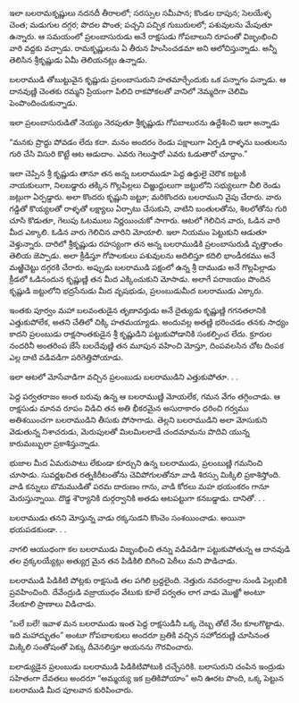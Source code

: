 ﻿ఇలా బలరామకృష్ణులు నదనదీ తీరాలలో; సరస్సుల సమీపాన; కొండల దాపున; సెలయేళ్ళ చెంత; మడుగుల దగ్గర; పొదల పొంత; పచ్చని పచ్చిక గుబురులలో; పశువులను మేపుతూ ఉన్నారు. ఆ సమయంలో ప్రలంబాసురుడు అనే రాక్షసుడు గోపబాలుని రూపంతో విజృంభించి వారి వద్దకు వచ్చాడు. రామకృష్ణులను ఏ తీరున హింసించడమా అని ఆలోచిస్తున్నాడు. అన్నీ తెలిసిన శ్రీకృష్ణుడు ఏమీ తెలియనట్లు ఉన్నాడు. 

బలరాముడి తోబుట్టువైన కృష్ణుడు ప్రలంబాసురుని హతమార్చేందుకు ఒక పన్నాగం పన్నాడు. ఆ దానవుణ్ణి చెంతకు రమ్మని ప్రియంగా పిలిచి రాకపోకలతో వానిలో నెమ్మదిగా చెలిమి పెంపొందించుకున్నాడు. 

ఇలా ప్రలంబాసురుడితో నెయ్యం నెరపుతూ శ్రీకృష్ణుడు గోపబాలురను ఉద్దేశించి ఇలా అన్నాడు 

“మనకు ప్రొద్దు పోవడం లేదు కదా. మనం అందరం రెండు పక్షాలుగా ఏర్పడి రాళ్ళను బంతులను గురి చేసి విసురి కొట్టే ఆట ఆడుదాం. ఎవరు గెలుస్తారో ఎవరు ఓడుతారో చూద్దాం.” 

ఇలా చెప్పిన శ్రీ కృష్ణుడు తానూ తన అన్న బలరాముడూ పెద్ద ఉద్దులై చెరొక జట్టుకి నాయకులుగా, నిలబడ్డారు తక్కిన గొల్లపిల్లలు చిఱ్ఱుద్దులుగా జట్టులోని సభ్యులుగా చీలి రెండు జట్లుగా ఏర్పడ్డారు. అలా కొందరు కృష్ణుని జట్టూ; మరికొందరు బలరాముని వైపు చేరారు. వారు గడ్డితో కొయ్యలతో రాళ్ళతో లక్ష్యాలు ఏర్పాటు చేసుకుని, వాటిని బంతులతోను, శిలలోతోను గురి చూసి కొడుతూ, గెలుపు ఓటములు నిర్ణయించుకో సాగారు. ఆటలో గెలిచిన వారు, ఓడిన వారి మీద ఎక్కాలి. ఓడిన వారు గెలిచిన వారిని మోయాలి. ఇలా నియమం పెట్టుకుని ఆడుతూ వెళ్తున్నారు. దారిలో శ్రీకృష్ణుడు రహస్యంగా తన అన్న బలరాముడికి ప్రలంబాసురుడి వృత్తాంతం తెలియ జెప్పాడు. అలా క్రీడిస్తూ గోపాలకులు పశువులను అదిలిస్తూ కదిలి భాండీరకము అనే మఱ్ఱిచెట్టు దగ్గరకి చేరారు. అప్పుడు బలరాముడి పక్షంలో ఉన్న శ్రీ దాముడు అనే గొల్లపిల్లాడు క్రీడలో ఓడినందున కృష్ణుణ్ణి తన మీద ఎక్కించుకుని మోసాడు. అలాగే పరాజయం పొందిన కృష్ణుడి జట్టులోని భద్రసేనుడు మీద వృషభుడు, ప్రలంబుడుమీద బలరాముడు ఎక్కారు. 

ఇంతకు పూర్వం మహా బలవంతుడైన తృణావర్తుడు అనే దైత్యుడు కృష్ణుణ్ణి గగనతలానికి ఎత్తుకుపోలేక, అతని చేతిలో చిక్కి హతమయ్యాడు. అందువల్ల అతణ్ణి భరించడం తనకు సాధ్యం కాదని ప్రలంబుడు రాక్షసాంతకుడైన శ్రీ కృష్ణుడిని పట్టుకుపోడానికి సంకల్పించ లేదు. క్రూరుల నందరినీ అంతరింప జేసే బలదేవుణ్ణి తన మూపున వహించి మోస్తూ, దింపవలసిన చోట దింపక ఎల్ల దాటి వడివడిగా పరిగెత్తిపోయాడు. 

ఇలా ఆటలో మోసేవాడిగా వచ్చిన ప్రలంబుడు బలరాముడిని ఎత్తుకుపోతూ. . . 

పెద్ద పర్వతరాజం అంత బరువు ఉన్న ఆ బలరాముణ్ణి మోయలేక, గమన వేగం తగ్గించాడు. ఆ రాక్షసుడు మానవ రూపం విడిచి తన అతి భీకరమైన అసురాకారం ధరించి గర్వము అతిశయించగా బలరాముడిని తీసుకు పోసాగాడు. తెల్లని బలరాముడిని అలా మోసుకుని వెడుతున్న నిశాచరుడు, మెరుపులతో మిలమిలలాడే చందమామను పొదివి యున్న కారుమబ్బులా ప్రకాశిస్తున్నాడు. 

భుజాల మీద ఏమరుపాటు లేకుండా కూర్చుని ఉన్న బలరాముడు, ప్రలంబుణ్ణి గమనించి చూసాడు. సువర్ణఖచిత రత్నకిరీటంతోను చెవిపోగులతోనూ వాడి శిరస్సు మిక్కిలి ప్రకాశిస్తోంది. వాడి కన్నులు బొమముడితో పరమ దారుణం గాను, వాడి కోరలు మహ భయంకరం గానూ మెరుస్తున్నాయి. దొడ్డ శౌర్యానికి దుర్గర్వానికి అతడు ఆటపట్టుగా కనబడ్డాడు. దానితో. . . 

బలరాముడు తనని మోస్తున్న వాడు రక్కసుడని కొంచెం సంశయించాడు. అయినా భయపడకుండా. . . 

నాగలి ఆయుధంగా కల బలరాముడు విజృంభించి తన్ను వడివడిగా పట్టుకుపోతున్న ఆ దానవుడి తల వ్రక్కలయ్యేట్లు అత్యుగ్ర మైన తన పిడికిలి బిగించి పెఠీలు మని పొడిచాడు. 

బలరాముడి పిడికిటి పోట్లకు రాక్షసుడి తల పగిలి బ్రద్దలైంది. నెత్తురు నవరంధ్రాల నుండి పెల్లుబికి ప్రవహించింది. దేవేంద్రుడి వజ్రాయుధం వేటుకు కూలే పర్వతం లాగ వాడు మొఱ్ఱో అంటూ నేలకూలి ప్రాణాలు విడిచాడు. 

“బలే బలే! ఇవాళ మన బలరాముడు ఇంత పెద్ద రాక్షసుడినీ ఒక్క దెబ్బ తోటే నేల కూలగొట్టాడు. ఇది మహాద్భుతం” అంటూ గోపబాలకులు అందరూ బ్రతికి వచ్చిన సహోదరుణ్ణి చూసినంత మిక్కిలి సంతోషంతో పెక్కు దీవెనలిస్తూ ఆయనను గౌరవించారు. 

బలాడ్యుడైన ప్రలంబుడు బలరాముడి పిడికిటిపోటుకి చచ్చేసరికి. బలాసురుని చంపిన ఇంద్రుడు సహితంగా దేవతలు అందరూ “అమ్మయ్య ఇక బ్రతికిపోయాం” అని ఊరట పొంది, ఒక్క పెట్టున బలరాముడి మీద పూలవాన కురిపించారు. 

